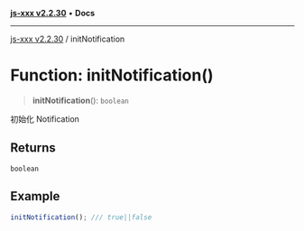 [**js-xxx v2.2.30**](../README.md) • **Docs**

***

[js-xxx v2.2.30](../README.md) / initNotification

# Function: initNotification()

> **initNotification**(): `boolean`

初始化 Notification

## Returns

`boolean`

## Example

```ts
initNotification(); /// true||false
```
